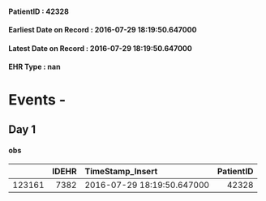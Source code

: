 
#### PatientID : 42328
#### Earliest Date on Record : 2016-07-29 18:19:50.647000
#### Latest Date on Record : 2016-07-29 18:19:50.647000
#### EHR Type : nan

# Events - 

## Day 1

#### obs
|        |   IDEHR | TimeStamp_Insert           |   PatientID |
|-------:|--------:|:---------------------------|------------:|
| 123161 |    7382 | 2016-07-29 18:19:50.647000 |       42328 |


